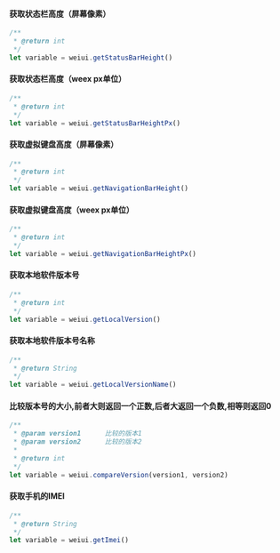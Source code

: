 #### 获取状态栏高度（屏幕像素）
```js
/**
 * @return int
 */
let variable = weiui.getStatusBarHeight()
```

#### 获取状态栏高度（weex px单位）
```js
/**
 * @return int
 */
let variable = weiui.getStatusBarHeightPx()
```

#### 获取虚拟键盘高度（屏幕像素）
```js
/**
 * @return int
 */
let variable = weiui.getNavigationBarHeight()
```

#### 获取虚拟键盘高度（weex px单位）
```js
/**
 * @return int
 */
let variable = weiui.getNavigationBarHeightPx()
```

#### 获取本地软件版本号
```js
/**
 * @return int
 */
let variable = weiui.getLocalVersion()
```

#### 获取本地软件版本号名称
```js
/**
 * @return String
 */
let variable = weiui.getLocalVersionName()
```

#### 比较版本号的大小,前者大则返回一个正数,后者大返回一个负数,相等则返回0
```js
/**
 * @param version1      比较的版本1
 * @param version2      比较的版本2
 * 
 * @return int
 */
let variable = weiui.compareVersion(version1, version2)
```

#### 获取手机的IMEI
```js
/**
 * @return String
 */
let variable = weiui.getImei()
```


